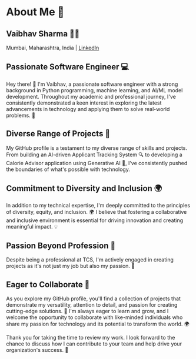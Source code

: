 # About Me 🚀

## Vaibhav Sharma 👨‍💻
Mumbai, Maharashtra, India | [LinkedIn](https://www.linkedin.com/)

## Passionate Software Engineer 💻
Hey there! 👋 I'm Vaibhav, a passionate software engineer with a strong background in Python programming, machine learning, and AI/ML model development. Throughout my academic and professional journey, I've consistently demonstrated a keen interest in exploring the latest advancements in technology and applying them to solve real-world problems. 🤖

## Diverse Range of Projects 📁
My GitHub profile is a testament to my diverse range of skills and projects. From building an AI-driven Applicant Tracking System 🔍 to developing a Calorie Advisor application using Generative AI 🍔, I've consistently pushed the boundaries of what's possible with technology.

## Commitment to Diversity and Inclusion 🌍
In addition to my technical expertise, I'm deeply committed to the principles of diversity, equity, and inclusion. 🌍 I believe that fostering a collaborative and inclusive environment is essential for driving innovation and creating meaningful impact. 💡

## Passion Beyond Profession 💼
Despite being a professional at TCS, I'm actively engaged in creating projects as it's not just my job but also my passion. 💼

## Eager to Collaborate 🤝
As you explore my GitHub profile, you'll find a collection of projects that demonstrate my versatility, attention to detail, and passion for creating cutting-edge solutions. 🚀 I'm always eager to learn and grow, and I welcome the opportunity to collaborate with like-minded individuals who share my passion for technology and its potential to transform the world. 🌍

Thank you for taking the time to review my work. I look forward to the chance to discuss how I can contribute to your team and help drive your organization's success. 🤝
